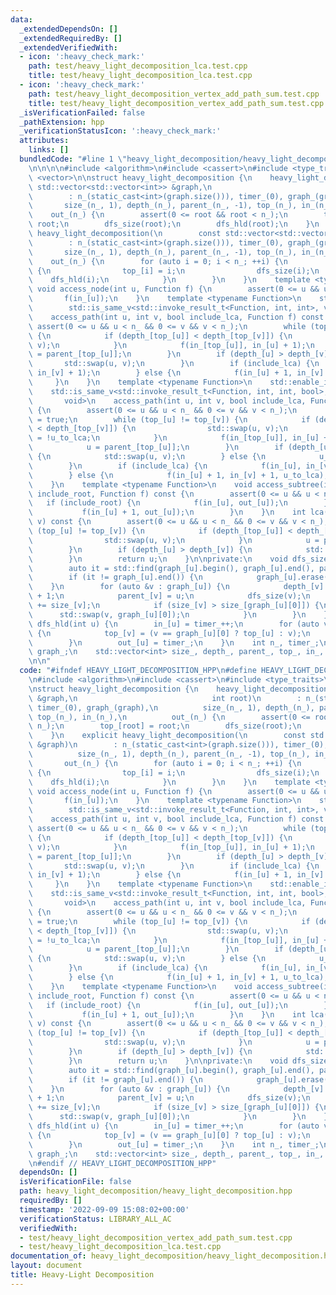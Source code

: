 ```yaml
---
data:
  _extendedDependsOn: []
  _extendedRequiredBy: []
  _extendedVerifiedWith:
  - icon: ':heavy_check_mark:'
    path: test/heavy_light_decomposition_lca.test.cpp
    title: test/heavy_light_decomposition_lca.test.cpp
  - icon: ':heavy_check_mark:'
    path: test/heavy_light_decomposition_vertex_add_path_sum.test.cpp
    title: test/heavy_light_decomposition_vertex_add_path_sum.test.cpp
  _isVerificationFailed: false
  _pathExtension: hpp
  _verificationStatusIcon: ':heavy_check_mark:'
  attributes:
    links: []
  bundledCode: "#line 1 \"heavy_light_decomposition/heavy_light_decomposition.hpp\"\
    \n\n\n\n#include <algorithm>\n#include <cassert>\n#include <type_traits>\n#include\
    \ <vector>\n\nstruct heavy_light_decomposition {\n    heavy_light_decomposition(const\
    \ std::vector<std::vector<int>> &graph,\n                              int root)\n\
    \        : n_(static_cast<int>(graph.size())), timer_(0), graph_(graph),\n   \
    \       size_(n_, 1), depth_(n_), parent_(n_, -1), top_(n_), in_(n_),\n      \
    \    out_(n_) {\n        assert(0 <= root && root < n_);\n        top_[root] =\
    \ root;\n        dfs_size(root);\n        dfs_hld(root);\n    }\n    explicit\
    \ heavy_light_decomposition(\n        const std::vector<std::vector<int>> &graph)\n\
    \        : n_(static_cast<int>(graph.size())), timer_(0), graph_(graph),\n   \
    \       size_(n_, 1), depth_(n_), parent_(n_, -1), top_(n_), in_(n_),\n      \
    \    out_(n_) {\n        for (auto i = 0; i < n_; ++i) {\n            if (!~parent_[i])\
    \ {\n                top_[i] = i;\n                dfs_size(i);\n            \
    \    dfs_hld(i);\n            }\n        }\n    }\n    template <typename Function>\
    \ void access_node(int u, Function f) {\n        assert(0 <= u && u < n_);\n \
    \       f(in_[u]);\n    }\n    template <typename Function>\n    std::enable_if_t<\n\
    \        std::is_same_v<std::invoke_result_t<Function, int, int>, void>, void>\n\
    \    access_path(int u, int v, bool include_lca, Function f) const {\n       \
    \ assert(0 <= u && u < n_ && 0 <= v && v < n_);\n        while (top_[u] != top_[v])\
    \ {\n            if (depth_[top_[u]] < depth_[top_[v]]) {\n                std::swap(u,\
    \ v);\n            }\n            f(in_[top_[u]], in_[u] + 1);\n            u\
    \ = parent_[top_[u]];\n        }\n        if (depth_[u] > depth_[v]) {\n     \
    \       std::swap(u, v);\n        }\n        if (include_lca) {\n            f(in_[u],\
    \ in_[v] + 1);\n        } else {\n            f(in_[u] + 1, in_[v] + 1);\n   \
    \     }\n    }\n    template <typename Function>\n    std::enable_if_t<\n    \
    \    std::is_same_v<std::invoke_result_t<Function, int, int, bool>, void>,\n \
    \       void>\n    access_path(int u, int v, bool include_lca, Function f) const\
    \ {\n        assert(0 <= u && u < n_ && 0 <= v && v < n_);\n        bool u_to_lca\
    \ = true;\n        while (top_[u] != top_[v]) {\n            if (depth_[top_[u]]\
    \ < depth_[top_[v]]) {\n                std::swap(u, v);\n                u_to_lca\
    \ = !u_to_lca;\n            }\n            f(in_[top_[u]], in_[u] + 1, u_to_lca);\n\
    \            u = parent_[top_[u]];\n        }\n        if (depth_[u] > depth_[v])\
    \ {\n            std::swap(u, v);\n        } else {\n            u_to_lca = !u_to_lca;\n\
    \        }\n        if (include_lca) {\n            f(in_[u], in_[v] + 1, u_to_lca);\n\
    \        } else {\n            f(in_[u] + 1, in_[v] + 1, u_to_lca);\n        }\n\
    \    }\n    template <typename Function>\n    void access_subtree(int u, bool\
    \ include_root, Function f) const {\n        assert(0 <= u && u < n_);\n     \
    \   if (include_root) {\n            f(in_[u], out_[u]);\n        } else {\n \
    \           f(in_[u] + 1, out_[u]);\n        }\n    }\n    int lca(int u, int\
    \ v) const {\n        assert(0 <= u && u < n_ && 0 <= v && v < n_);\n        while\
    \ (top_[u] != top_[v]) {\n            if (depth_[top_[u]] < depth_[top_[v]]) {\n\
    \                std::swap(u, v);\n            }\n            u = parent_[top_[u]];\n\
    \        }\n        if (depth_[u] > depth_[v]) {\n            std::swap(u, v);\n\
    \        }\n        return u;\n    }\n\nprivate:\n    void dfs_size(int u) {\n\
    \        auto it = std::find(graph_[u].begin(), graph_[u].end(), parent_[u]);\n\
    \        if (it != graph_[u].end()) {\n            graph_[u].erase(it);\n    \
    \    }\n        for (auto &v : graph_[u]) {\n            depth_[v] = depth_[u]\
    \ + 1;\n            parent_[v] = u;\n            dfs_size(v);\n            size_[u]\
    \ += size_[v];\n            if (size_[v] > size_[graph_[u][0]]) {\n          \
    \      std::swap(v, graph_[u][0]);\n            }\n        }\n    }\n    void\
    \ dfs_hld(int u) {\n        in_[u] = timer_++;\n        for (auto v : graph_[u])\
    \ {\n            top_[v] = (v == graph_[u][0] ? top_[u] : v);\n            dfs_hld(v);\n\
    \        }\n        out_[u] = timer_;\n    }\n    int n_, timer_;\n    std::vector<std::vector<int>>\
    \ graph_;\n    std::vector<int> size_, depth_, parent_, top_, in_, out_;\n};\n\
    \n\n"
  code: "#ifndef HEAVY_LIGHT_DECOMPOSITION_HPP\n#define HEAVY_LIGHT_DECOMPOSITION_HPP\n\
    \n#include <algorithm>\n#include <cassert>\n#include <type_traits>\n#include <vector>\n\
    \nstruct heavy_light_decomposition {\n    heavy_light_decomposition(const std::vector<std::vector<int>>\
    \ &graph,\n                              int root)\n        : n_(static_cast<int>(graph.size())),\
    \ timer_(0), graph_(graph),\n          size_(n_, 1), depth_(n_), parent_(n_, -1),\
    \ top_(n_), in_(n_),\n          out_(n_) {\n        assert(0 <= root && root <\
    \ n_);\n        top_[root] = root;\n        dfs_size(root);\n        dfs_hld(root);\n\
    \    }\n    explicit heavy_light_decomposition(\n        const std::vector<std::vector<int>>\
    \ &graph)\n        : n_(static_cast<int>(graph.size())), timer_(0), graph_(graph),\n\
    \          size_(n_, 1), depth_(n_), parent_(n_, -1), top_(n_), in_(n_),\n   \
    \       out_(n_) {\n        for (auto i = 0; i < n_; ++i) {\n            if (!~parent_[i])\
    \ {\n                top_[i] = i;\n                dfs_size(i);\n            \
    \    dfs_hld(i);\n            }\n        }\n    }\n    template <typename Function>\
    \ void access_node(int u, Function f) {\n        assert(0 <= u && u < n_);\n \
    \       f(in_[u]);\n    }\n    template <typename Function>\n    std::enable_if_t<\n\
    \        std::is_same_v<std::invoke_result_t<Function, int, int>, void>, void>\n\
    \    access_path(int u, int v, bool include_lca, Function f) const {\n       \
    \ assert(0 <= u && u < n_ && 0 <= v && v < n_);\n        while (top_[u] != top_[v])\
    \ {\n            if (depth_[top_[u]] < depth_[top_[v]]) {\n                std::swap(u,\
    \ v);\n            }\n            f(in_[top_[u]], in_[u] + 1);\n            u\
    \ = parent_[top_[u]];\n        }\n        if (depth_[u] > depth_[v]) {\n     \
    \       std::swap(u, v);\n        }\n        if (include_lca) {\n            f(in_[u],\
    \ in_[v] + 1);\n        } else {\n            f(in_[u] + 1, in_[v] + 1);\n   \
    \     }\n    }\n    template <typename Function>\n    std::enable_if_t<\n    \
    \    std::is_same_v<std::invoke_result_t<Function, int, int, bool>, void>,\n \
    \       void>\n    access_path(int u, int v, bool include_lca, Function f) const\
    \ {\n        assert(0 <= u && u < n_ && 0 <= v && v < n_);\n        bool u_to_lca\
    \ = true;\n        while (top_[u] != top_[v]) {\n            if (depth_[top_[u]]\
    \ < depth_[top_[v]]) {\n                std::swap(u, v);\n                u_to_lca\
    \ = !u_to_lca;\n            }\n            f(in_[top_[u]], in_[u] + 1, u_to_lca);\n\
    \            u = parent_[top_[u]];\n        }\n        if (depth_[u] > depth_[v])\
    \ {\n            std::swap(u, v);\n        } else {\n            u_to_lca = !u_to_lca;\n\
    \        }\n        if (include_lca) {\n            f(in_[u], in_[v] + 1, u_to_lca);\n\
    \        } else {\n            f(in_[u] + 1, in_[v] + 1, u_to_lca);\n        }\n\
    \    }\n    template <typename Function>\n    void access_subtree(int u, bool\
    \ include_root, Function f) const {\n        assert(0 <= u && u < n_);\n     \
    \   if (include_root) {\n            f(in_[u], out_[u]);\n        } else {\n \
    \           f(in_[u] + 1, out_[u]);\n        }\n    }\n    int lca(int u, int\
    \ v) const {\n        assert(0 <= u && u < n_ && 0 <= v && v < n_);\n        while\
    \ (top_[u] != top_[v]) {\n            if (depth_[top_[u]] < depth_[top_[v]]) {\n\
    \                std::swap(u, v);\n            }\n            u = parent_[top_[u]];\n\
    \        }\n        if (depth_[u] > depth_[v]) {\n            std::swap(u, v);\n\
    \        }\n        return u;\n    }\n\nprivate:\n    void dfs_size(int u) {\n\
    \        auto it = std::find(graph_[u].begin(), graph_[u].end(), parent_[u]);\n\
    \        if (it != graph_[u].end()) {\n            graph_[u].erase(it);\n    \
    \    }\n        for (auto &v : graph_[u]) {\n            depth_[v] = depth_[u]\
    \ + 1;\n            parent_[v] = u;\n            dfs_size(v);\n            size_[u]\
    \ += size_[v];\n            if (size_[v] > size_[graph_[u][0]]) {\n          \
    \      std::swap(v, graph_[u][0]);\n            }\n        }\n    }\n    void\
    \ dfs_hld(int u) {\n        in_[u] = timer_++;\n        for (auto v : graph_[u])\
    \ {\n            top_[v] = (v == graph_[u][0] ? top_[u] : v);\n            dfs_hld(v);\n\
    \        }\n        out_[u] = timer_;\n    }\n    int n_, timer_;\n    std::vector<std::vector<int>>\
    \ graph_;\n    std::vector<int> size_, depth_, parent_, top_, in_, out_;\n};\n\
    \n#endif // HEAVY_LIGHT_DECOMPOSITION_HPP"
  dependsOn: []
  isVerificationFile: false
  path: heavy_light_decomposition/heavy_light_decomposition.hpp
  requiredBy: []
  timestamp: '2022-09-09 15:08:02+00:00'
  verificationStatus: LIBRARY_ALL_AC
  verifiedWith:
  - test/heavy_light_decomposition_vertex_add_path_sum.test.cpp
  - test/heavy_light_decomposition_lca.test.cpp
documentation_of: heavy_light_decomposition/heavy_light_decomposition.hpp
layout: document
title: Heavy-Light Decomposition
---
```

